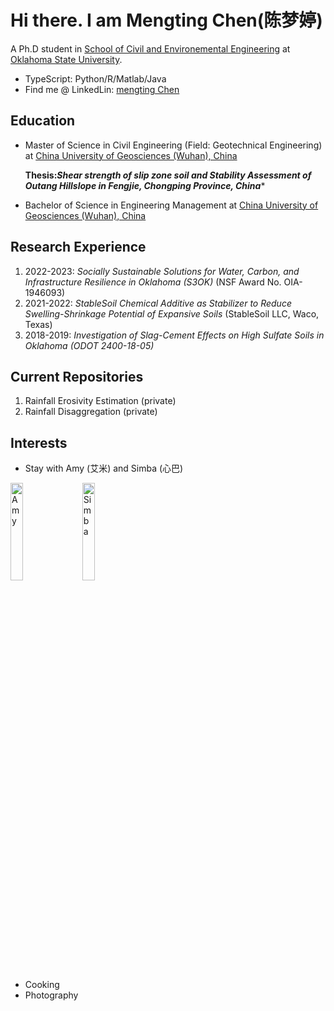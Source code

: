 
# Hi there. I am Mengting Chen(陈梦婷) 
                                              
A Ph.D student in [School of Civil and Environemental Engineering](https://ceat.okstate.edu/cive/) at [Oklahoma State University](https://go.okstate.edu/). 

- TypeScript: Python/R/Matlab/Java
- Find me @ LinkedLin: [mengting Chen](https://www.linkedin.com/in/mengting-chen-335674185/)

## Education
- Master of Science in Civil Engineering (Field: Geotechnical Engineering) at [China University of Geosciences (Wuhan), China](https://en.cug.edu.cn/)
  
  **Thesis:*Shear strength of slip zone soil and Stability Assessment of Outang Hillslope in Fengjie, Chongping Province, China****

- Bachelor of Science in Engineering Management at [China University of Geosciences (Wuhan), China](https://en.cug.edu.cn/)
                  
## Research Experience
1. 2022-2023: *Socially Sustainable Solutions for Water, Carbon, and Infrastructure Resilience in Oklahoma (S3OK)* (NSF Award No. OIA-1946093)
2. 2021-2022: *StableSoil Chemical Additive as Stabilizer to Reduce Swelling-Shrinkage Potential of Expansive Soils* (StableSoil LLC, Waco, Texas)
3. 2018-2019: *Investigation of Slag-Cement Effects on High Sulfate Soils in Oklahoma (ODOT 2400-18-05)*

## Current Repositories
1. Rainfall Erosivity Estimation (private)
2. Rainfall Disaggregation (private)

## Interests
- Stay with Amy (艾米) and Simba (心巴)
<p>
    <img src="https://github.com/mmC-Cmm/mmC-Cmm/blob/main/Photo%20Nov%2006%202022%2C%204%2024%2054%20PM.jpg" alt="Amy" style="width:20%; display:inline-block; margin-right:10px;">
    <img src="https://raw.githubusercontent.com/mmC-Cmm/mmC-Cmm/main/Photo%20Jul%2026%202022%2C%203%2026%2018%20PM.jpg" alt="Simba" style="width:20%; display:inline-block;">
</p>

- Cooking
- Photography


